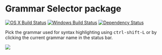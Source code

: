 # Grammar Selector package
[![OS X Build Status](https://travis-ci.org/atom/grammar-selector.svg?branch=master)](https://travis-ci.org/atom/grammar-selector)
[![Windows Build Status](https://ci.appveyor.com/api/projects/status/pg8qss03bfh4ngqm/branch/master?svg=true)](https://ci.appveyor.com/project/Atom/grammar-selector/branch/master) [![Dependency Status](https://david-dm.org/atom/grammar-selector.svg)](https://david-dm.org/atom/grammar-selector)

Pick the grammar used for syntax highlighting using <kbd>ctrl-shift-L</kbd> or by clicking the current grammar name in the status bar.

![](https://f.cloud.github.com/assets/671378/2241618/b7661f08-9cd9-11e3-8276-fe1c02955901.png)
